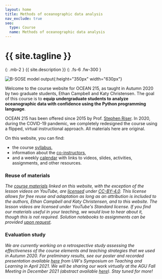 ```yaml
---
layout: home
title: Methods of oceanographic data analysis
nav_exclude: true
seo:
  type: Course
  name: Methods of oceanographic data analysis
---
```


# {{ site.tagline }}
{: .mb-2 }
{{ site.description }}
{: .fs-6 .fw-300 }

![B-SOSE model output](/OCEAN_215/assets/images/bsose_3d.jpeg){:height="350px" width="630px"}

Welcome to the course website for OCEAN 215, as taught in Autumn 2020 by two graduate students, Ethan Campbell and Katy Christensen. The goal of this course is to **equip undergraduate students to analyze oceanographic data with confidence using the Python programming language**.

OCEAN 215 has been offered since 2015 by Prof. [Stephen Riser](https://environment.uw.edu/faculty/stephen-riser/). In 2020, during the COVID-19 pandemic, we completely redesigned the course using a flipped, virtual instructional approach. All materials here are original.

On this website, you can find:

- the course [syllabus](about.md),
- information about the [co-instructors](staff.md),
- and a weekly [calendar](calendar.md) with links to videos, slides, activities, assignments, and other resources.


### Reuse of materials

*The [course materials](calendar.md) linked on this website, with the exception of the lesson videos on YouTube, are [licensed](https://github.com/ethan-campbell/OCEAN_215/blob/main/materials/LICENSE.md) under [CC-BY-4.0](https://creativecommons.org/licenses/by/4.0/). This license allows for free reuse and adaptation as long as an attribution is included to the authors, Ethan Campbell and Katy Christensen, and to this website. The lesson videos are licensed under YouTube's Standard license. If you find our materials useful in your teaching, we would love to hear about it, though this is not required. Solution notebooks to assignments can be provided [upon request](mailto:ethancc@uw.edu).*


### Evaluation study

*We are currently working on a retrospective study assessing the effectiveness of the course elements and teaching strategies that we used in Autumn 2020. For preliminary results, see our poster and recorded presentation available [here](https://uw.manifoldapp.org/projects/2021-teaching-learning-symposium/resource/cracking-the-code) from UW's Symposium on Teaching and Learning in April 2021. We will be sharing our work virtually at the AGU Fall Meeting in December 2021 (abstract available [here](https://agu.confex.com/agu/fm21/meetingapp.cgi/Paper/998855)). Stay tuned for more!*

